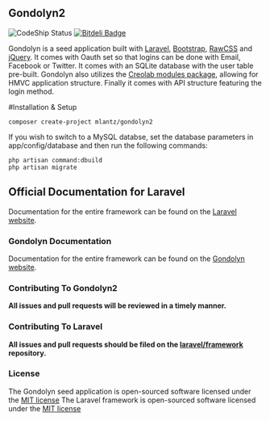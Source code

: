 ## Gondolyn2

![CodeShip Status](https://www.codeship.io/projects/fbbc0390-c6c2-0131-e065-0277a4446f20/status)
[![Bitdeli Badge](https://d2weczhvl823v0.cloudfront.net/mlantz/gondolyn2/trend.png)](https://bitdeli.com/free "Bitdeli Badge")

Gondolyn is a seed application built with [Laravel](http://laravel.com), [Bootstrap](http://getbootstrap.com), [RawCSS](https://github.com/mlantz/rawCSS) and [jQuery](http://jquery.com). It comes with Oauth set so that logins can be done with Email, Facebook or Twitter. It comes with an SQLite database with the user table pre-built. Gondolyn also utilizes the [Creolab modules package](https://github.com/creolab/laravel-modules), allowing for HMVC application structure. Finally it comes with API structure featuring the login method.

#Installation & Setup

```
composer create-project mlantz/gondolyn2
```

If you wish to switch to a MySQL databse, set the database parameters in app/config/database and then run the following commands:

```
php artisan command:dbuild
php artisan migrate
```

## Official Documentation for Laravel

Documentation for the entire framework can be found on the [Laravel website](http://laravel.com/docs).

### Gondolyn Documentation

Documentation for the entire framework can be found on the [Gondolyn website](http://mlantz.github.io/Gondolyn/).

### Contributing To Gondolyn2

**All issues and pull requests will be reviewed in a timely manner.**

### Contributing To Laravel

**All issues and pull requests should be filed on the [laravel/framework](http://github.com/laravel/framework) repository.**

### License

The Gondolyn seed application is open-sourced software licensed under the [MIT license](http://opensource.org/licenses/MIT)
The Laravel framework is open-sourced software licensed under the [MIT license](http://opensource.org/licenses/MIT)
